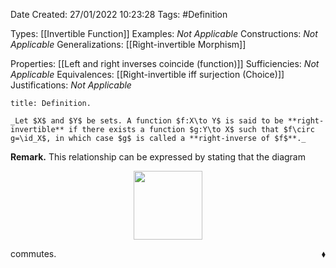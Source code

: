 <div class="topSpace"></div>

Date Created: 27/01/2022 10:23:28
Tags: #Definition

Types: [[Invertible Function]]
Examples: _Not Applicable_
Constructions: _Not Applicable_
Generalizations: [[Right-invertible Morphism]]

Properties: [[Left and right inverses coincide (function)]]
Sufficiencies: _Not Applicable_
Equivalences: [[Right-invertible iff surjection (Choice)]]
Justifications: _Not Applicable_

``` ad-Definition
title: Definition.

_Let $X$ and $Y$ be sets. A function $f:X\to Y$ is said to be **right-invertible** if there exists a function $g:Y\to X$ such that $f\circ g=\id_X$, in which case $g$ is called a **right-inverse of $f$**._

```

**Remark.** This relationship can be expressed by stating that the diagram

<center><img src="app://local/home/zhao/Dropbox/MathWiki/Images/2022-02-09_223408/image.svg", width=110></center>

commutes.<span style="float:right;">$\blacklozenge$</span>
